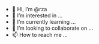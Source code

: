 - 👋 Hi, I’m @rza
- 👀 I’m interested in ...
- 🌱 I’m currently learning ...
- 💞️ I’m looking to collaborate on ...
- 📫 How to reach me ...

<!---
rzathere/rzathere is a ✨ special ✨ repository because its `README.md` (this file) appears on your GitHub profile.
You can click the Preview link to take a look at your changes.
--->
